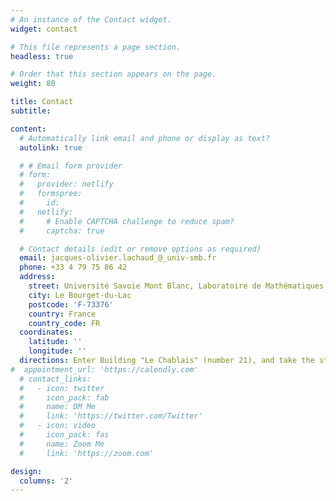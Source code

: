 ```yaml
---
# An instance of the Contact widget.
widget: contact

# This file represents a page section.
headless: true

# Order that this section appears on the page.
weight: 80

title: Contact
subtitle:

content:
  # Automatically link email and phone or display as text?
  autolink: true

  # # Email form provider
  # form:
  #   provider: netlify
  #   formspree:
  #     id:
  #   netlify:
  #     # Enable CAPTCHA challenge to reduce spam?
  #     captcha: true

  # Contact details (edit or remove options as required)
  email: jacques-olivier.lachaud_@_univ-smb.fr
  phone: +33 4 79 75 86 42
  address:
    street: Université Savoie Mont Blanc, Laboratoire de Mathématiques, campus scientifique
    city: Le Bourget-du-Lac
    postcode: 'F-73376'
    country: France
    country_code: FR
  coordinates:
    latitude: ''
    longitude: ''
  directions: Enter Building "Le Chablais" (number 21), and take the stairs to Office 104 on Floor 1
#  appointment_url: 'https://calendly.com'
  # contact_links:
  #   - icon: twitter
  #     icon_pack: fab
  #     name: DM Me
  #     link: 'https://twitter.com/Twitter'
  #   - icon: video
  #     icon_pack: fas
  #     name: Zoom Me
  #     link: 'https://zoom.com'

design:
  columns: '2'
---
```

